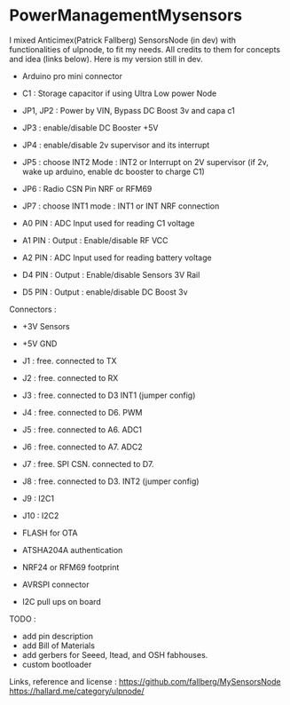 # PowerManagementMysensors

I mixed Anticimex(Patrick Fallberg) SensorsNode (in dev) with functionalities of ulpnode, to fit my needs. All credits to them for concepts and idea (links below). Here is my version still in dev.

- Arduino pro mini connector

- C1 : Storage capacitor if using Ultra Low power Node 
- JP1, JP2 : Power by VIN, Bypass DC Boost 3v and capa c1 
- JP3 : enable/disable DC Booster +5V 
- JP4 : enable/disable 2v supervisor and its interrupt 
- JP5 : choose INT2 Mode : INT2 or Interrupt on 2V supervisor (if 2v, wake up arduino, enable dc booster to charge C1) 
- JP6 : Radio CSN Pin NRF or RFM69 
- JP7 : choose INT1 mode : INT1 or INT NRF connection

- A0 PIN : ADC Input used for reading C1 voltage 
- A1 PIN : Output : Enable/disable RF VCC 
- A2 PIN : ADC Input used for reading battery voltage 
- D4 PIN : Output : Enable/disable Sensors 3V Rail 
- D5 PIN : Output : enable/disable DC Boost 3v

Connectors : 
- +3V Sensors 
- +5V GND 
- J1 : free. connected to TX 
- J2 : free. connected to RX 
- J3 : free. connected to D3 INT1 (jumper config) 
- J4 : free. connected to D6. PWM 
- J5 : free. connected to A6. ADC1 
- J6 : free. connected to A7. ADC2 
- J7 : free. SPI CSN. connected to D7. 
- J8 : free. connected to D3. INT2 (jumper config) 
- J9 : I2C1 
- J10 : I2C2

- FLASH for OTA
- ATSHA204A authentication
- NRF24 or RFM69 footprint 
- AVRSPI connector
- I2C pull ups on board


TODO : 
- add pin description
- add Bill of Materials
- add gerbers for Seeed, Itead, and OSH fabhouses.
- custom bootloader


Links, reference and license : 
https://github.com/fallberg/MySensorsNode
https://hallard.me/category/ulpnode/
